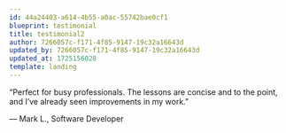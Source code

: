 ```yaml
---
id: 44a24403-a614-4b55-a0ac-55742bae0cf1
blueprint: testimonial
title: testimonial2
author: 7266057c-f171-4f85-9147-19c32a16643d
updated_by: 7266057c-f171-4f85-9147-19c32a16643d
updated_at: 1725156028
template: landing
---
```

“Perfect for busy professionals. The lessons are concise and to the point, and I’ve already seen improvements in my work.”

— Mark L., Software Developer